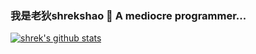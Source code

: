 ### 我是老狄shrekshao 👋 A mediocre programmer...

[![shrek's github stats](https://github-readme-stats.vercel.app/api?username=shrekshao)](https://github.com/anuraghazra/github-readme-stats)


<!--
**shrekshao/shrekshao** is a ✨ _special_ ✨ repository because its `README.md` (this file) appears on your GitHub profile.
-->

